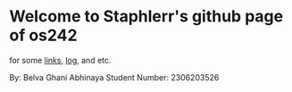 # Welcome to Staphlerr's github page of os242

for some [links](LINKS/), [log](TXT/mylog.txt), and etc.

By:
Belva Ghani Abhinaya
Student Number: 2306203526
